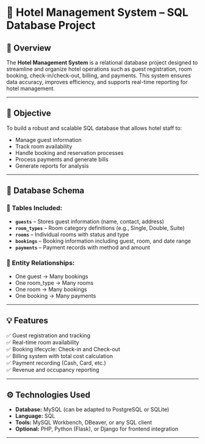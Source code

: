 # 🏨 Hotel Management System – SQL Database Project

## 📘 Overview
The **Hotel Management System** is a relational database project designed to streamline and organize hotel operations such as guest registration, room booking, check-in/check-out, billing, and payments. This system ensures data accuracy, improves efficiency, and supports real-time reporting for hotel management.

---

## 🎯 Objective
To build a robust and scalable SQL database that allows hotel staff to:
- Manage guest information
- Track room availability
- Handle booking and reservation processes
- Process payments and generate bills
- Generate reports for analysis

---

## 🧱 Database Schema

### 📂 Tables Included:
- **`guests`** – Stores guest information (name, contact, address)
- **`room_types`** – Room category definitions (e.g., Single, Double, Suite)
- **`rooms`** – Individual rooms with status and type
- **`bookings`** – Booking information including guest, room, and date range
- **`payments`** – Payment records with method and amount

### 📌 Entity Relationships:
- One guest → Many bookings
- One room_type → Many rooms
- One room → Many bookings
- One booking → Many payments

---

## 💡 Features

✅ Guest registration and tracking  
✅ Real-time room availability  
✅ Booking lifecycle: Check-in and Check-out  
✅ Billing system with total cost calculation  
✅ Payment recording (Cash, Card, etc.)  
✅ Revenue and occupancy reporting

---

## ⚙️ Technologies Used
- **Database:** MySQL (can be adapted to PostgreSQL or SQLite)
- **Language:** SQL
- **Tools:** MySQL Workbench, DBeaver, or any SQL client
- **Optional:** PHP, Python (Flask), or Django for frontend integration

---


